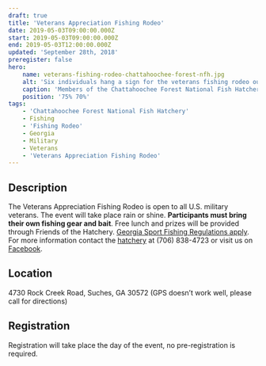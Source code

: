 ```yaml
---
draft: true
title: 'Veterans Appreciation Fishing Rodeo'
date: 2019-05-03T09:00:00.000Z
start: 2019-05-03T09:00:00.000Z
end: 2019-05-03T12:00:00.000Z
updated: 'September 28th, 2018'
preregister: false
hero:
    name: veterans-fishing-rodeo-chattahoochee-forest-nfh.jpg
    alt: 'Six individuals hang a sign for the veterans fishing rodeo outside of the education center.'
    caption: 'Members of the Chattahoochee Forest National Fish Hatchery Friends Group hang a sign in preparation for the Veterans Appreciation Fishing Rodeo. Photo by USFWS.'
    position: '75% 70%'
tags:
    - 'Chattahoochee Forest National Fish Hatchery'
    - Fishing
    - 'Fishing Rodeo'
    - Georgia
    - Military
    - Veterans
    - 'Veterans Appreciation Fishing Rodeo'
---
```


## Description

The Veterans Appreciation Fishing Rodeo is open to all U.S. military veterans. The event will take place rain or shine. **Participants must bring their own fishing gear and bait**. Free lunch and prizes will be provided through Friends of the Hatchery. [Georgia Sport Fishing Regulations apply](https://georgiawildlife.com/fishing/regulations). For more information contact the [hatchery](https://www.fws.gov/chattahoocheeforest) at (706) 838-4723 or visit us on [Facebook](https://www.facebook.com/chattahoocheeforestnfh).

## Location

4730 Rock Creek Road, Suches, GA 30572 (GPS doesn’t work well, please call for directions)

## Registration

Registration will take place the day of the event, no pre-registration is required.